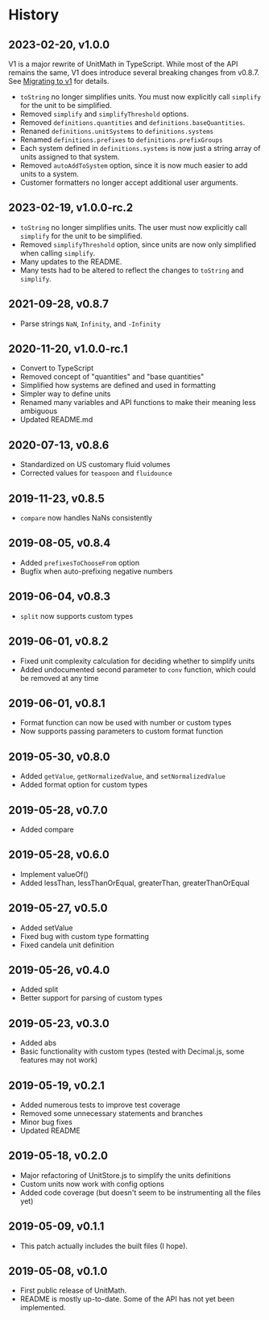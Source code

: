 # History

## 2023-02-20, v1.0.0

V1 is a major rewrite of UnitMath in TypeScript. While most of the API remains the same, V1 does introduce several breaking changes from v0.8.7. See [Migrating to v1](migrating-to-v1.md) for details.

- `toString` no longer simplifies units. You must now explicitly call `simplify` for the unit to be simplified.
- Removed `simplify` and `simplifyThreshold` options.
- Removed `definitions.quantities` and `definitions.baseQuantities`.
- Renaned `definitions.unitSystems` to `definitions.systems`
- Renamed `definitions.prefixes` to `definitions.prefixGroups`
- Each system defined in `definitions.systems` is now just a string array of units assigned to that system.
- Removed `autoAddToSystem` option, since it is now much easier to add units to a system.
- Customer formatters no longer accept additional user arguments.

## 2023-02-19, v1.0.0-rc.2
- `toString` no longer simplifies units. The user must now explicitly call `simplify` for the unit to be simplified.
- Removed `simplifyThreshold` option, since units are now only simplified when calling `simplify`.
- Many updates to the README.
- Many tests had to be altered to reflect the changes to `toString` and `simplify`.

## 2021-09-28, v0.8.7
- Parse strings `NaN`, `Infinity`, and `-Infinity`

## 2020-11-20, v1.0.0-rc.1
- Convert to TypeScript
- Removed concept of "quantities" and "base quantities"
- Simplified how systems are defined and used in formatting
- Simpler way to define units
- Renamed many variables and API functions to make their meaning less ambiguous
- Updated README.md

## 2020-07-13, v0.8.6
- Standardized on US customary fluid volumes
- Corrected values for `teaspoon` and `fluidounce`

## 2019-11-23, v0.8.5
- `compare` now handles NaNs consistently

## 2019-08-05, v0.8.4
- Added `prefixesToChooseFrom` option
- Bugfix when auto-prefixing negative numbers

## 2019-06-04, v0.8.3
- `split` now supports custom types

## 2019-06-01, v0.8.2
- Fixed unit complexity calculation for deciding whether to simplify units
- Added undocumented second parameter to `conv` function, which could be removed at any time

## 2019-06-01, v0.8.1
- Format function can now be used with number or custom types
- Now supports passing parameters to custom format function

## 2019-05-30, v0.8.0
- Added `getValue`, `getNormalizedValue`, and `setNormalizedValue`
- Added format option for custom types

## 2019-05-28, v0.7.0
- Added compare

## 2019-05-28, v0.6.0
- Implement valueOf()
- Added lessThan, lessThanOrEqual, greaterThan, greaterThanOrEqual

## 2019-05-27, v0.5.0
- Added setValue
- Fixed bug with custom type formatting
- Fixed candela unit definition

## 2019-05-26, v0.4.0
- Added split
- Better support for parsing of custom types

## 2019-05-23, v0.3.0
- Added abs
- Basic functionality with custom types (tested with Decimal.js, some features may not work)

## 2019-05-19, v0.2.1
- Added numerous tests to improve test coverage
- Removed some unnecessary statements and branches
- Minor bug fixes
- Updated README

## 2019-05-18, v0.2.0
- Major refactoring of UnitStore.js to simplify the units definitions
- Custom units now work with config options
- Added code coverage (but doesn't seem to be instrumenting all the files yet)

## 2019-05-09, v0.1.1
- This patch actually includes the built files (I hope).

## 2019-05-08, v0.1.0

- First public release of UnitMath.
- README is mostly up-to-date. Some of the API has not yet been implemented.